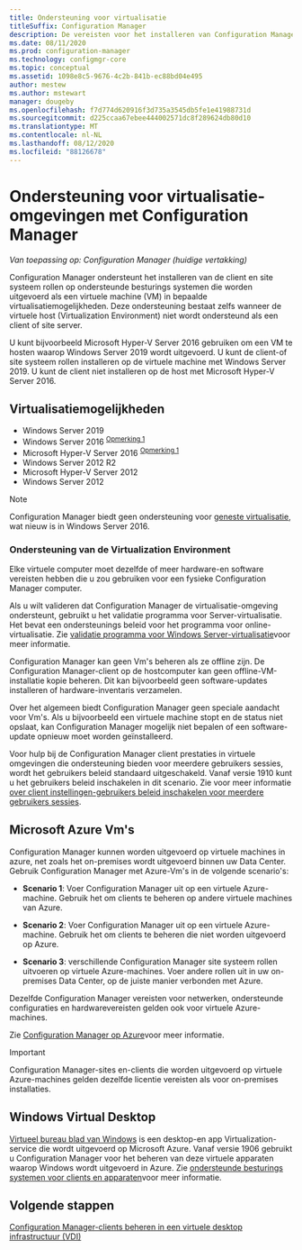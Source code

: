 ```yaml
---
title: Ondersteuning voor virtualisatie
titleSuffix: Configuration Manager
description: De vereisten voor het installeren van Configuration Manager client-en site systeem rollen in een Virtualization-omgeving.
ms.date: 08/11/2020
ms.prod: configuration-manager
ms.technology: configmgr-core
ms.topic: conceptual
ms.assetid: 1098e8c5-9676-4c2b-841b-ec88bd04e495
author: mestew
ms.author: mstewart
manager: dougeby
ms.openlocfilehash: f7d774d620916f3d735a3545db5fe1e41988731d
ms.sourcegitcommit: d225ccaa67ebee444002571dc8f289624db80d10
ms.translationtype: MT
ms.contentlocale: nl-NL
ms.lasthandoff: 08/12/2020
ms.locfileid: "88126678"
---
```

# <a name="support-for-virtualization-environments-with-configuration-manager"></a>Ondersteuning voor virtualisatie-omgevingen met Configuration Manager

*Van toepassing op: Configuration Manager (huidige vertakking)*

Configuration Manager ondersteunt het installeren van de client en site systeem rollen op ondersteunde besturings systemen die worden uitgevoerd als een virtuele machine (VM) in bepaalde virtualisatiemogelijkheden. Deze ondersteuning bestaat zelfs wanneer de virtuele host (Virtualization Environment) niet wordt ondersteund als een client of site server.

U kunt bijvoorbeeld Microsoft Hyper-V Server 2016 gebruiken om een VM te hosten waarop Windows Server 2019 wordt uitgevoerd. U kunt de client-of site systeem rollen installeren op de virtuele machine met Windows Server 2019. U kunt de client niet installeren op de host met Microsoft Hyper-V Server 2016.

## <a name="virtualization-environments"></a>Virtualisatiemogelijkheden

- Windows Server 2019  
- Windows Server 2016 <sup> [Opmerking 1](#bkmk_note1)</sup>  
- Microsoft Hyper-V Server 2016 <sup> [Opmerking 1](#bkmk_note1)</sup>  
- Windows Server 2012 R2  
- Microsoft Hyper-V Server 2012  
- Windows Server 2012  

<a name="bkmk_note1"></a>

> [!NOTE]
> Configuration Manager biedt geen ondersteuning voor [geneste virtualisatie](https://docs.microsoft.com/windows-server/virtualization/hyper-v/What-s-new-in-Hyper-V-on-Windows#nested-virtualization-new), wat nieuw is in Windows Server 2016.

### <a name="virtualization-environment-support"></a>Ondersteuning van de Virtualization Environment

Elke virtuele computer moet dezelfde of meer hardware-en software vereisten hebben die u zou gebruiken voor een fysieke Configuration Manager computer.

Als u wilt valideren dat Configuration Manager de virtualisatie-omgeving ondersteunt, gebruikt u het validatie programma voor Server-virtualisatie. Het bevat een ondersteunings beleid voor het programma voor online-virtualisatie. Zie [validatie programma voor Windows Server-virtualisatie](https://www.windowsservercatalog.com/svvp.aspx)voor meer informatie.

Configuration Manager kan geen Vm's beheren als ze offline zijn. De Configuration Manager-client op de hostcomputer kan geen offline-VM-installatie kopie beheren. Dit kan bijvoorbeeld geen software-updates installeren of hardware-inventaris verzamelen.

Over het algemeen biedt Configuration Manager geen speciale aandacht voor Vm's. Als u bijvoorbeeld een virtuele machine stopt en de status niet opslaat, kan Configuration Manager mogelijk niet bepalen of een software-update opnieuw moet worden geïnstalleerd.

Voor hulp bij de Configuration Manager client prestaties in virtuele omgevingen die ondersteuning bieden voor meerdere gebruikers sessies, wordt het gebruikers beleid standaard uitgeschakeld. Vanaf versie 1910 kunt u het gebruikers beleid inschakelen in dit scenario. Zie voor meer informatie [over client instellingen-gebruikers beleid inschakelen voor meerdere gebruikers sessies](../../clients/deploy/about-client-settings.md#enable-user-policy-for-multiple-user-sessions).

## <a name="microsoft-azure-vms"></a><a name="bkmk_Azure"></a>Microsoft Azure Vm's

Configuration Manager kunnen worden uitgevoerd op virtuele machines in azure, net zoals het on-premises wordt uitgevoerd binnen uw Data Center. Gebruik Configuration Manager met Azure-Vm's in de volgende scenario's:

- **Scenario 1**: Voer Configuration Manager uit op een virtuele Azure-machine. Gebruik het om clients te beheren op andere virtuele machines van Azure.

- **Scenario 2**: Voer Configuration Manager uit op een virtuele Azure-machine. Gebruik het om clients te beheren die niet worden uitgevoerd op Azure.

- **Scenario 3**: verschillende Configuration Manager site systeem rollen uitvoeren op virtuele Azure-machines. Voer andere rollen uit in uw on-premises Data Center, op de juiste manier verbonden met Azure.

Dezelfde Configuration Manager vereisten voor netwerken, ondersteunde configuraties en hardwarevereisten gelden ook voor virtuele Azure-machines.

Zie [Configuration Manager op Azure](../../understand/configuration-manager-on-azure.md)voor meer informatie.

> [!IMPORTANT]
> Configuration Manager-sites en-clients die worden uitgevoerd op virtuele Azure-machines gelden dezelfde licentie vereisten als voor on-premises installaties.

## <a name="windows-virtual-desktop"></a>Windows Virtual Desktop

[Virtueel bureau blad van Windows](https://docs.microsoft.com/azure/virtual-desktop/) is een desktop-en app Virtualization-service die wordt uitgevoerd op Microsoft Azure. Vanaf versie 1906 gebruikt u Configuration Manager voor het beheren van deze virtuele apparaten waarop Windows wordt uitgevoerd in Azure. Zie [ondersteunde besturings systemen voor clients en apparaten](supported-operating-systems-for-clients-and-devices.md#windows-virtual-desktop)voor meer informatie.

## <a name="next-steps"></a>Volgende stappen

[Configuration Manager-clients beheren in een virtuele desktop infrastructuur (VDI)](../../clients/deploy/plan/considerations-for-managing-clients-in-a-vdi.md)